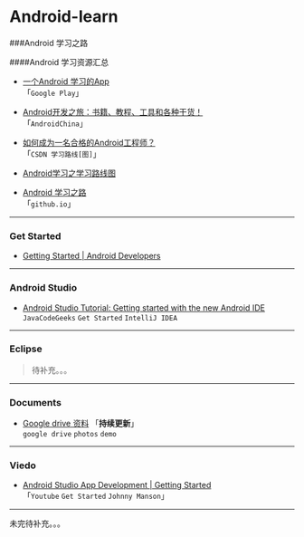 Android-learn
=============

###Android 学习之路

####Android 学习资源汇总
- [一个Android 学习的App](https://play.google.com/store/apps/details?id=loading.androidmanual.free) <br />
「``Google Play``」

- [Android开发之旅：书籍、教程、工具和各种干货！](http://www.androidchina.net/584.html) <br />
「``AndroidChina``」

- [如何成为一名合格的Android工程师？](http://blog.csdn.net/huangyabin001/article/details/9264177) <br />
「``CSDN 学习路线[图]``」

- [Android学习之学习路线图](http://blog.csdn.net/he90227/article/details/24135803)

- [Android 学习之路](http://stormzhang.github.io/android/2014/07/07/learn-android-from-rookie/) <br />
「``github.io``」

---
### Get Started
- [Getting Started | Android Developers](https://developer.android.com/training/index.html)

---
### Android Studio
- [Android Studio Tutorial: Getting started with the new Android IDE](http://www.javacodegeeks.com/2013/06/android-studio-getting-started-with-the-new-android-ide.html) <br />
``JavaCodeGeeks`` ``Get Started`` ``IntelliJ IDEA``




---
### Eclipse 
> 待补充。。。

---
### Documents
- [Google drive 资料](https://drive.google.com/folderview?id=0B1Rq4QEuDQKEOUMxM1d0dzVacE0&usp=sharing) 「**持续更新**」<br />
``google drive`` ``photos``  ``demo``

---
### Viedo
- [Android Studio App Development | Getting Started](http://www.youtube.com/watch?v=ZddHwDYqyIw&list=PL_PaSTBkUwk4PXlhZIe4COpwnWeCRnw2F) <br />
「``Youtube`` ``Get Started`` ``Johnny Manson``」

---
未完待补充。。。
